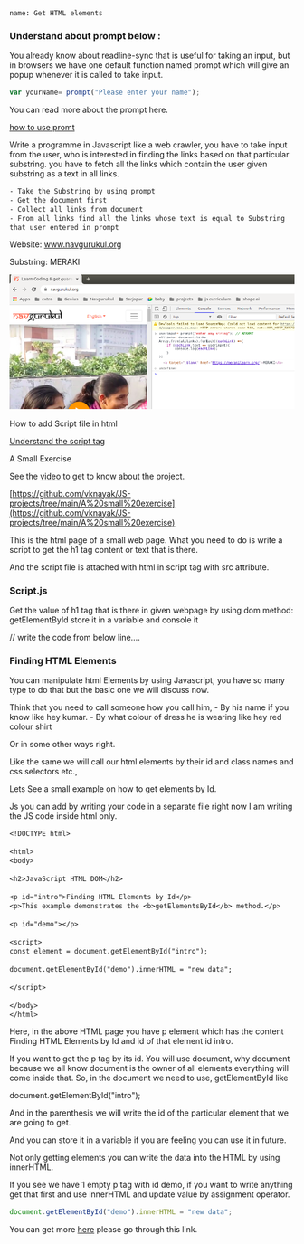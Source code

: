 ```ngMeta
name: Get HTML elements
```

### Understand about prompt below :

You already know about readline-sync that is useful for taking an input, but in browsers we have one default function named prompt which will give an popup whenever it is called to take input.

```javascript
var yourName= prompt("Please enter your name");
```

You can read more about the prompt here. 

[how to use promt](https://www.w3schools.com/jsref/met_win_prompt.asp)

Write a programme in Javascript like a web crawler, you have to take input from the user, who is interested in finding the links based on that particular substring. you have to fetch all the links which contain the user given substring as a text in all links.

    - Take the Substring by using prompt
    - Get the document first
    - Collect all links from document
    - From all links find all the links whose text is equal to Substring that user entered in prompt

Website: www.navgurukul.org

Substring: MERAKI

![links by using substring](images/links_by_using_substring.png)

How to add Script file in html

[Understand the script tag](https://www.w3schools.com/tags/att_script_src.asp)

A Small Exercise

See the [video](https://drive.google.com/file/d/1pc4Q-8BxoBZg4blNdMiRoAGNY7Qr6K27/view?usp=sharing) to get to know about the project.

[https://github.com/vknayak/JS-projects/tree/main/A%20small%20exercise](https://github.com/vknayak/JS-projects/tree/main/A%20small%20exercise)

This is the html page of a small web page. What you need to do is write a script to get the h1 tag content or text that is there.

And the script file is attached with html in script tag with src attribute.

### Script.js

Get the value of h1 tag that is there in given webpage by using dom 
method: getElementById store it in a variable and console it
 
// write the code from below line….

### Finding HTML Elements

You can manipulate html Elements by using Javascript, you have so many type to do that but the basic one we will discuss now.

Think that you need to call someone how you call him, 
    - By his name if you know like hey kumar.
    - By what colour of dress he is wearing like hey red colour shirt

Or in some other ways right.

Like the same we will call our html elements by their id and class names and css selectors etc.,

Lets See a small example on how to get elements by Id.

Js you can add by writing your code in a separate file right now I am writing the JS code inside html only.

```
<!DOCTYPE html>

<html>
<body>

<h2>JavaScript HTML DOM</h2>

<p id="intro">Finding HTML Elements by Id</p>
<p>This example demonstrates the <b>getElementsById</b> method.</p>

<p id="demo"></p>

<script>
const element = document.getElementById("intro");

document.getElementById("demo").innerHTML = "new data";

</script>

</body>
</html>

```

Here, in the above HTML page you have p element which has the content Finding HTML Elements by Id and id of that element id intro.

If you want to get the p tag by its id. You will use document, why document because we all know document is the owner of all elements everything will come inside that. So, in the document we need to use, getElementById like 

document.getElementById("intro");

And in the parenthesis we will write the id of the particular element that we are going to get.

And you can store it in a variable if you are feeling you can use it in future.

Not only getting elements you can write the data into the HTML by using innerHTML.

If you see we have 1 empty p tag with id demo, if you want to write anything get that first and use innerHTML and update value by assignment operator.

```javascript
document.getElementById("demo").innerHTML = "new data";
```

You can get more [here](https://www.w3schools.com/js/js_htmldom_elements.asp)
please go through  this link.






